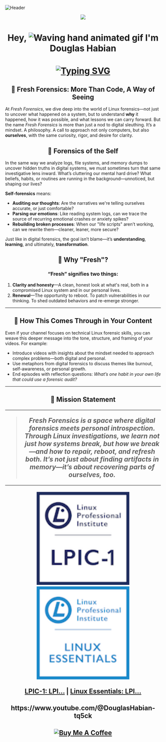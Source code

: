 ![Header](https://github.com/DouglasFreshHabian/DouglasFreshHabian/blob/main/graphics/chip-github-header-image.png)
<p align="center">
  <a href="https://skillicons.dev">
    <img src="https://skillicons.dev/icons?i=kali,debian,less,docker,mint,github,raspberrypi,regex,linux,ubuntu,vim,bash,androidstudio" />
  </a>
</p>

<h1 align="center"> 
  Hey,
  <img src="https://raw.githubusercontent.com/Rishabh2804/Rishabh2804/master/Resources/wave.gif" 
         alt="Waving hand animated gif"         
         width="40"/>
   I'm <b>Douglas Habian</b>
</h1> 

<h1 align="center"> 
<a href="https://git.io/typing-svg">
  <img src="https://readme-typing-svg.demolab.com?font=Fira+Code&pause=1000&color=2BAE05FF&center=true&width=435&lines=Linux+System+%26+Server+Administrator.;Youtube+Hacking+Content+Creator...;Aspiring+Master+of+the+Command+Line!" alt="Typing SVG" />
</a>
</h1>

<h2 align="center"> 
  🌱 Fresh Forensics: More Than Code, A Way of Seeing
  </h2>
  
At *Fresh Forensics*, we dive deep into the world of Linux forensics—not just to uncover what happened on a system, but to understand **why** it happened, how it was possible, and what lessons we can carry forward. But the name *Fresh Forensics* is more than just a nod to digital sleuthing. It’s a mindset. A philosophy. A call to approach not only computers, but also **ourselves**, with the same curiosity, rigor, and desire for clarity.


<h2 align="center"> 
  🧠 Forensics of the Self
  </h2>
  
In the same way we analyze logs, file systems, and memory dumps to uncover hidden truths in digital systems, we must sometimes turn that same investigative lens inward. What’s cluttering our mental hard drive? What beliefs, habits, or routines are running in the background—unnoticed, but shaping our lives?

**Self-forensics** means:

* **Auditing our thoughts**: Are the narratives we're telling ourselves accurate, or just comfortable?
* **Parsing our emotions**: Like reading system logs, can we trace the source of recurring emotional crashes or anxiety spikes?
* **Rebuilding broken processes**: When our "life scripts" aren’t working, can we rewrite them—cleaner, leaner, more secure?

Just like in digital forensics, the goal isn’t blame—it’s **understanding**, **learning**, and ultimately, **transformation**.

<h2 align="center"> 
  🔄 Why "Fresh"?
  </h2>

<h3 align="center"> 
“Fresh” signifies two things:
  </h3>

1. **Clarity and honesty**—A clean, honest look at what's real, both in a compromised Linux system and in our personal lives.
2. **Renewal**—The opportunity to reboot. To patch vulnerabilities in our thinking. To shed outdated behaviors and re-emerge stronger.

---

<h2 align="center"> 
  🎥 How This Comes Through in Your Content
  </h2>

Even if your channel focuses on technical Linux forensic skills, you can weave this deeper message into the tone, structure, and framing of your videos. For example:

* Introduce videos with insights about the mindset needed to approach complex problems—both digital and personal.
* Use metaphors from digital forensics to discuss themes like burnout, self-awareness, or personal growth.
* End episodes with reflection questions: *What’s one habit in your own life that could use a forensic audit?*

---

<h2 align="center"> 
  🧭 Mission Statement
 
  
---

> *Fresh Forensics is a space where digital forensics meets personal introspection. Through Linux investigations, we learn not just how systems break, but how we break—and how to repair, reboot, and refresh both. It’s not just about finding artifacts in memory—it’s about recovering parts of ourselves, too.*

---

<div align="center">
  <img src="https://github.com/DouglasFreshHabian/DouglasFreshHabian/blob/main/Graphics/lpic-1-certification-small.png" alt="LPIC-1 Certification" width="300"/>
  <img src="https://github.com/DouglasFreshHabian/DouglasFreshHabian/blob/main/Graphics/linux-essentials-certificate-small.png" alt="Linux Essentials Certification" width="300"/>
</div>

<p align="center">
  <a href="https://cs.lpi.org/caf/Xamman/certification/verify/LPI000519037/7b4l7akdf3">LPIC-1: LPI...</a> |
  <a href="https://cs.lpi.org/caf/Xamman/certification/verify/LPI000519037/mbk48breps">Linux Essentials: LPI...</a>
</p>





<h2 align="center"> 
https://www.youtube.com/@DouglasHabian-tq5ck 

  <h2 align="center"> 
  <a href="https://www.buymeacoffee.com/dfreshZ" target="_blank"><img src="https://cdn.buymeacoffee.com/buttons/v2/default-yellow.png" alt="Buy Me A Coffee" style="height: 60px !important;width: 217px !important;" ></a>
</h2> 
<!-- 
 _____              _       _____                        _          
|  ___| __ ___  ___| |__   |  ___|__  _ __ ___ _ __  ___(_) ___ ___ 
| |_ | '__/ _ \/ __| '_ \  | |_ / _ \| '__/ _ \ '_ \/ __| |/ __/ __|
|  _|| | |  __/\__ \ | | | |  _| (_) | | |  __/ | | \__ \ | (__\__ \
|_|  |_|  \___||___/_| |_| |_|  \___/|_|  \___|_| |_|___/_|\___|___/
        dfresh@tutanota.com Fresh Forensics, LLC 2025 -->

<!-- Hey, If you are readking this source code, Good Job! It means you look at what's below the surface... 
Check out this SECRET Unlisted Video!!! https://youtube.com/shorts/FKoZCTlImnk -->


